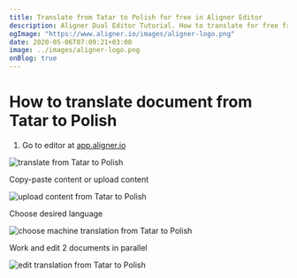 ```yaml
---
title: Translate from Tatar to Polish for free in Aligner Editor
description: Aligner Dual Editor Tutorial. How to translate for free from Tatar to Polish. Aligner is multilingual document management platform. 
ogImage: "https://www.aligner.io/images/aligner-logo.png"
date: 2020-05-06T07:09:21+03:00
image: ../images/aligner-logo.png
onBlog: true
---
```


# How to translate document from Tatar to Polish

1. Go to editor at [app.aligner.io](https://app.aligner.io "Aligner App web page")

![translate from Tatar to Polish](../aligner-blank-editor.png "translate from Tatar to Polish")

Copy-paste content or upload content

![upload content from Tatar to Polish](../aligner-uploaded-document.png "upload content from Tatar to Polish")

Choose desired language

![choose machine translation from Tatar to Polish](../aligner-language-dropdown.png "choose machine translation from Tatar to Polish")

Work and edit 2 documents in parallel

![edit translation from Tatar to Polish](../aligner-double-sitded-editor.png "edit translation from Tatar to Polish")

